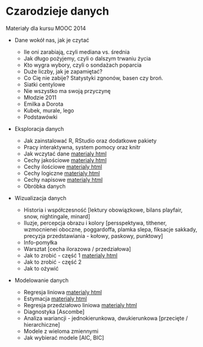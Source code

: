 ﻿Czarodzieje danych
==================

Materiały dla kursu MOOC 2014

+ Dane wokół nas, jak je czytać
  * Ile oni zarabiają, czyli mediana vs. średnia
  * Jak długo pożyjemy, czyli o dalszym trwaniu życia
  * Kto wygra wybory, czyli o sondażach poparcia
  * Duże liczby, jak je zapamiętać?
  * Co Cię nie zabije? Statystyki zgnonów, basen czy broń.
  * Siatki centylowe
  * Nie wszystko ma swoją przyczynę
  * Młodzie 2011
  * Emilka a Dorota
  * Kubek, murale, lego
  * Podstawówki


+ Eksploracja danych
  * Jak zainstalować R, RStudio oraz dodatkowe pakiety
  * Pracy interaktywna, system pomocy oraz knitr
  * Jak wczytać dane [materialy html](https://rawgit.com/pbiecek/MOOC/master/przetwarzanie/wczytywanieDanych.html)
  * Cechy jakościowe [materialy html](https://rawgit.com/pbiecek/MOOC/master/przetwarzanie/cechyJakosciowe.html)
  * Cechy ilościowe [materialy html](https://rawgit.com/pbiecek/MOOC/master/przetwarzanie/cechyIlosciowe.html)
  * Cechy logiczne [materialy html](https://rawgit.com/pbiecek/MOOC/master/przetwarzanie/cechyLogiczne.html)
  * Cechy napisowe [materialy html](https://rawgit.com/pbiecek/MOOC/master/przetwarzanie/cechyNapisowe.html)
  * Obróbka danych


+ Wizualizacja danych
  * Historia i współczesność [lektury obowiązkowe, bilans playfair, snow, nightingale, minard]
  * Iluzje, percepcja obrazu i kolory [persspektywa, tithener, wzmocnienei oboczne, poggardoffa, plamka slepa, fiksacje sakkady, precyzja przedstawiania - kołowy, paskowy, punktowy]
  * Info-pomyłka
  * Warsztat [cecha ilorazowa / przedziałowa]
  * Jak to zrobić - część 1 [materialy html](https://rawgit.com/pbiecek/MOOC/master/wizualizacja/ggplot1.html)
  * Jak to zrobić - część 2
  * Jak to ożywić


+ Modelowanie danych
  * Regresja liniowa  [materialy html](https://rawgit.com/pbiecek/MOOC/master/modelowanie/regresjaProsta.html)
  * Estymacja  [materialy html](https://rawgit.com/pbiecek/MOOC/master/modelowanie/dopasowanieModelu.html)
  * Regresja przedziałowo liniowa  [materialy html](https://rawgit.com/pbiecek/MOOC/master/modelowanie/regresjaMultiplikatywna.html)
  * Diagnostyka [Ascombe]
  * Analiza wariancji - jednokierunkowa, dwukierunkowa [przecięte / hierarchiczne]
  * Modele z wieloma zmiennymi
  * Jak wybierać modele [AIC, BIC]

